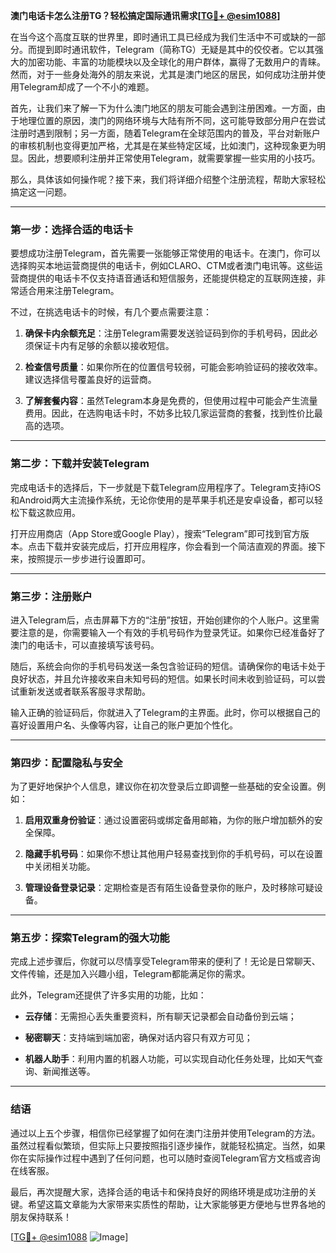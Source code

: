 **澳门电话卡怎么注册TG？轻松搞定国际通讯需求[[TG💪+ @esim1088](https://t.me/s/esim1088)]**

在当今这个高度互联的世界里，即时通讯工具已经成为我们生活中不可或缺的一部分。而提到即时通讯软件，Telegram（简称TG）无疑是其中的佼佼者。它以其强大的加密功能、丰富的功能模块以及全球化的用户群体，赢得了无数用户的青睐。然而，对于一些身处海外的朋友来说，尤其是澳门地区的居民，如何成功注册并使用Telegram却成了一个不小的难题。

首先，让我们来了解一下为什么澳门地区的朋友可能会遇到注册困难。一方面，由于地理位置的原因，澳门的网络环境与大陆有所不同，这可能导致部分用户在尝试注册时遇到限制；另一方面，随着Telegram在全球范围内的普及，平台对新账户的审核机制也变得更加严格，尤其是在某些特定区域，比如澳门，这种现象更为明显。因此，想要顺利注册并正常使用Telegram，就需要掌握一些实用的小技巧。

那么，具体该如何操作呢？接下来，我们将详细介绍整个注册流程，帮助大家轻松搞定这一问题。

---

### **第一步：选择合适的电话卡**
要想成功注册Telegram，首先需要一张能够正常使用的电话卡。在澳门，你可以选择购买本地运营商提供的电话卡，例如CLARO、CTM或者澳门电讯等。这些运营商提供的电话卡不仅支持语音通话和短信服务，还能提供稳定的互联网连接，非常适合用来注册Telegram。

不过，在挑选电话卡的时候，有几个要点需要注意：

1. **确保卡内余额充足**：注册Telegram需要发送验证码到你的手机号码，因此必须保证卡内有足够的余额以接收短信。
   
2. **检查信号质量**：如果你所在的位置信号较弱，可能会影响验证码的接收效率。建议选择信号覆盖良好的运营商。

3. **了解套餐内容**：虽然Telegram本身是免费的，但使用过程中可能会产生流量费用。因此，在选购电话卡时，不妨多比较几家运营商的套餐，找到性价比最高的选项。

---

### **第二步：下载并安装Telegram**
完成电话卡的选择后，下一步就是下载Telegram应用程序了。Telegram支持iOS和Android两大主流操作系统，无论你使用的是苹果手机还是安卓设备，都可以轻松下载这款应用。

打开应用商店（App Store或Google Play），搜索“Telegram”即可找到官方版本。点击下载并安装完成后，打开应用程序，你会看到一个简洁直观的界面。接下来，按照提示一步步进行设置即可。

---

### **第三步：注册账户**
进入Telegram后，点击屏幕下方的“注册”按钮，开始创建你的个人账户。这里需要注意的是，你需要输入一个有效的手机号码作为登录凭证。如果你已经准备好了澳门的电话卡，可以直接填写该号码。

随后，系统会向你的手机号码发送一条包含验证码的短信。请确保你的电话卡处于良好状态，并且允许接收来自未知号码的短信。如果长时间未收到验证码，可以尝试重新发送或者联系客服寻求帮助。

输入正确的验证码后，你就进入了Telegram的主界面。此时，你可以根据自己的喜好设置用户名、头像等内容，让自己的账户更加个性化。

---

### **第四步：配置隐私与安全**
为了更好地保护个人信息，建议你在初次登录后立即调整一些基础的安全设置。例如：

1. **启用双重身份验证**：通过设置密码或绑定备用邮箱，为你的账户增加额外的安全保障。
   
2. **隐藏手机号码**：如果你不想让其他用户轻易查找到你的手机号码，可以在设置中关闭相关功能。

3. **管理设备登录记录**：定期检查是否有陌生设备登录你的账户，及时移除可疑设备。

---

### **第五步：探索Telegram的强大功能**
完成上述步骤后，你就可以尽情享受Telegram带来的便利了！无论是日常聊天、文件传输，还是加入兴趣小组，Telegram都能满足你的需求。

此外，Telegram还提供了许多实用的功能，比如：

- **云存储**：无需担心丢失重要资料，所有聊天记录都会自动备份到云端；
  
- **秘密聊天**：支持端到端加密，确保对话内容只有双方可见；
  
- **机器人助手**：利用内置的机器人功能，可以实现自动化任务处理，比如天气查询、新闻推送等。

---

### **结语**
通过以上五个步骤，相信你已经掌握了如何在澳门注册并使用Telegram的方法。虽然过程看似繁琐，但实际上只要按照指引逐步操作，就能轻松搞定。当然，如果你在实际操作过程中遇到了任何问题，也可以随时查阅Telegram官方文档或咨询在线客服。

最后，再次提醒大家，选择合适的电话卡和保持良好的网络环境是成功注册的关键。希望这篇文章能为大家带来实质性的帮助，让大家能够更方便地与世界各地的朋友保持联系！

[[TG💪+ @esim1088](https://t.me/s/esim1088) ![Image](https://i.postimg.cc/4NQfJmqS/Snipaste-2025-05-13-00-14-12.png)]